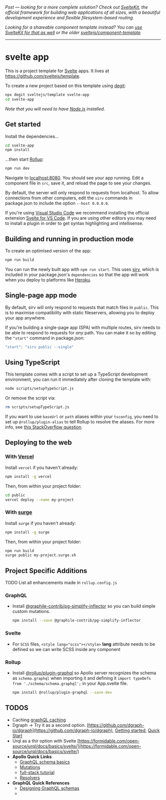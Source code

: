 *Psst — looking for a more complete solution? Check out [SvelteKit](https://kit.svelte.dev), the official framework for building web applications of all sizes, with a beautiful development experience and flexible filesystem-based routing.*

*Looking for a shareable component template instead? You can [use SvelteKit for that as well](https://kit.svelte.dev/docs#packaging) or the older [sveltejs/component-template](https://github.com/sveltejs/component-template)*

---

# svelte app

This is a project template for [Svelte](https://svelte.dev) apps. It lives at https://github.com/sveltejs/template.

To create a new project based on this template using [degit](https://github.com/Rich-Harris/degit):

```bash
npx degit sveltejs/template svelte-app
cd svelte-app
```

*Note that you will need to have [Node.js](https://nodejs.org) installed.*


## Get started

Install the dependencies...

```bash
cd svelte-app
npm install
```

...then start [Rollup](https://rollupjs.org):

```bash
npm run dev
```

Navigate to [localhost:8080](http://localhost:8080). You should see your app running. Edit a component file in `src`, save it, and reload the page to see your changes.

By default, the server will only respond to requests from localhost. To allow connections from other computers, edit the `sirv` commands in package.json to include the option `--host 0.0.0.0`.

If you're using [Visual Studio Code](https://code.visualstudio.com/) we recommend installing the official extension [Svelte for VS Code](https://marketplace.visualstudio.com/items?itemName=svelte.svelte-vscode). If you are using other editors you may need to install a plugin in order to get syntax highlighting and intellisense.

## Building and running in production mode

To create an optimised version of the app:

```bash
npm run build
```

You can run the newly built app with `npm run start`. This uses [sirv](https://github.com/lukeed/sirv), which is included in your package.json's `dependencies` so that the app will work when you deploy to platforms like [Heroku](https://heroku.com).


## Single-page app mode

By default, sirv will only respond to requests that match files in `public`. This is to maximise compatibility with static fileservers, allowing you to deploy your app anywhere.

If you're building a single-page app (SPA) with multiple routes, sirv needs to be able to respond to requests for *any* path. You can make it so by editing the `"start"` command in package.json:

```js
"start": "sirv public --single"
```

## Using TypeScript

This template comes with a script to set up a TypeScript development environment, you can run it immediately after cloning the template with:

```bash
node scripts/setupTypeScript.js
```

Or remove the script via:

```bash
rm scripts/setupTypeScript.js
```

If you want to use `baseUrl` or `path` aliases within your `tsconfig`, you need to set up `@rollup/plugin-alias` to tell Rollup to resolve the aliases. For more info, see [this StackOverflow question](https://stackoverflow.com/questions/63427935/setup-tsconfig-path-in-svelte).

## Deploying to the web

### With [Vercel](https://vercel.com)

Install `vercel` if you haven't already:

```bash
npm install -g vercel
```

Then, from within your project folder:

```bash
cd public
vercel deploy --name my-project
```

### With [surge](https://surge.sh/)

Install `surge` if you haven't already:

```bash
npm install -g surge
```

Then, from within your project folder:

```bash
npm run build
surge public my-project.surge.sh
```
## Project Specific Additions

TODO  List all enhancements made in `rollup.config.js`

### GraphQL

- Install [@graphile-contrib/pg-simplify-inflector](https://github.com/graphile/pg-simplify-inflector#graphile-contribpg-simplify-inflector) so you can build simple custom mutations.
  ```bash
  npm install --save @graphile-contrib/pg-simplify-inflector
  ```

### Svelte

- For `SCSS` files, `<style lang="scss"></style>` **lang** attribute needs to be defined so we can write SCSS inside any component

### Rollup

- Install [@rollup/plugin-graphql](https://www.npmjs.com/package/@rollup/plugin-graphql?activeTab=readme) so Apollo server recognizes the schema as `schema.graphql` when importing it and defining it `import typeDefs from './schema/schema.graphql';` in your App.svelte file.

  ```bash
  npm install @rollup/plugin-graphql --save-dev
  ```
## TODOS

- Caching [graphQL caching](https://dev.to/ajcwebdev/graphql-caching-42ep)
- Dgraph -> Try it as a second option. [https://github.com/dgraph-io/dgraph](https://github.com/dgraph-io/dgraph), [Getting started](https://dgraph.io/docs/get-started/), [Quick Start](https://dgraph.io/docs/graphql/quick-start/)
- Urql as a thir option with Svelte [https://formidable.com/open-source/urql/docs/basics/svelte/](https://formidable.com/open-source/urql/docs/basics/svelte/)
- **Apollo Quick Links**
  - [GraphQL schema basics](https://www.apollographql.com/docs/apollo-server/schema/schema)
  - [Mutations](https://www.apollographql.com/docs/react/v2/data/mutations/)
  - [full-stack tutorial](https://www.apollographql.com/tutorials/fullstack-quickstart/introduction)
  - [Resolvers](https://www.apollographql.com/docs/apollo-server/data/resolvers/)
- **GraphQL Quick References**
  - [Designing GraphQL schemas](https://dgraph.io/blog/post/designing-graphql-schemas/)
  -













